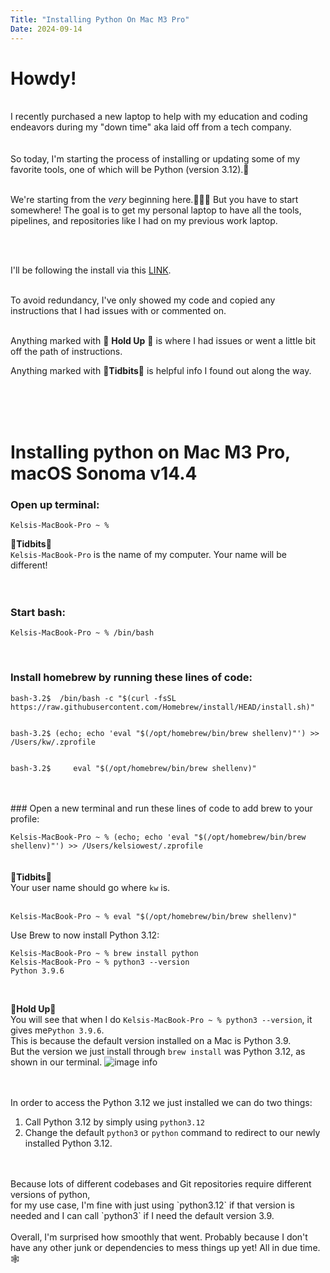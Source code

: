 ```yaml
---
Title: "Installing Python On Mac M3 Pro"
Date: 2024-09-14
---
```



# Howdy!
<br />
I recently purchased a new laptop to help with my education and coding endeavors during my "down time" aka laid off from a tech company.
<br />
<br />
<br />
So today, I'm starting the process of installing or updating some of my favorite tools, one of which will be Python (version 3.12).🐍
<br />
<br />


We're starting from the *very* beginning here.👩🏼‍🔧 But you have to start somewhere! 
The goal is to get my personal laptop to have all the tools, pipelines, and repositories like I had on my previous work laptop. 

<br />
<br />

I'll be following the install via this [LINK](https://www.geeksforgeeks.org/how-to-download-and-install-python-latest-version-on-macos-mac-os-x/).

<br />
To avoid redundancy, I've only showed my code and copied any instructions that I had issues with or commented on.
<br />
<br />




Anything marked with 🐄 **Hold Up** 🐄  is where I had issues or went a little bit off the path of instructions. 
<br />

Anything marked with 🤠**Tidbits**🤠 is helpful info I found out along the way.



<br />
<br />
<br />



# Installing python on Mac M3 Pro, macOS Sonoma v14.4

### Open up terminal:
`Kelsis-MacBook-Pro ~ % `
<br />

🤠**Tidbits**🤠 
<br />
```Kelsis-MacBook-Pro``` is the name of my computer. Your name will be different!
<br />
<br />
<br />
### Start bash:
`Kelsis-MacBook-Pro ~ % /bin/bash`




<br />



### Install homebrew by running these lines of code:

```
bash-3.2$  /bin/bash -c "$(curl -fsSL https://raw.githubusercontent.com/Homebrew/install/HEAD/install.sh)"


bash-3.2$ (echo; echo 'eval "$(/opt/homebrew/bin/brew shellenv)"') >> /Users/kw/.zprofile


bash-3.2$     eval "$(/opt/homebrew/bin/brew shellenv)"
```

<br />
<br />
### Open a new terminal and run these lines of code to add brew to your profile:

```Kelsis-MacBook-Pro ~ % (echo; echo 'eval "$(/opt/homebrew/bin/brew shellenv)"') >> /Users/kelsiowest/.zprofile``` 
<br />
<br />
<br />
🤠**Tidbits**🤠 
<br />
Your user name should go where `kw` is.
<br />
<br />

```Kelsis-MacBook-Pro ~ % eval "$(/opt/homebrew/bin/brew shellenv)"```

Use Brew to now install Python 3.12:
<br />
```
Kelsis-MacBook-Pro ~ % brew install python
Kelsis-MacBook-Pro ~ % python3 --version
Python 3.9.6
```
<br />

🐄**Hold Up**🐄
<br />
You will see that when I do `Kelsis-MacBook-Pro ~ % python3 --version`, it gives me`Python 3.9.6`. 
<br />
This is because the default version installed on a Mac is Python 3.9. 
<br />
But the version we just install through `brew install` was Python 3.12, as shown in our terminal.
![image info](/recapitulate_this/docs/assets/images/terminal_1.png)
<br />
<br />
<br />

In order to access the Python 3.12 we just installed we can do two things:
1. Call Python 3.12 by simply using `python3.12` 
2. Change the default `python3` or `python` command to redirect to our newly installed Python 3.12. 

<br />
<br />
Because lots of different codebases and Git repositories require different versions of python, 
<br />
for my use case, I'm fine with just using `python3.12` if that version is needed and I can call `python3` if I need the default version 3.9. 

<br />
<br />
Overall, I'm surprised how smoothly that went. Probably because I don't have any other junk or dependencies to mess things up yet! All in due time.🕸️


